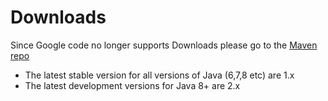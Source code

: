 # Downloads #

Since Google code no longer supports Downloads please go to the
[Maven repo](http://repo.bodar.com/com/googlecode/lazyrecords/lazyrecords/)

  * The latest stable version for all versions of Java (6,7,8 etc) are 1.x
  * The latest development versions for Java 8+ are 2.x